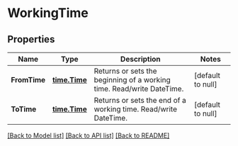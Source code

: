 # WorkingTime

## Properties
Name | Type | Description | Notes
------------ | ------------- | ------------- | -------------
**FromTime** | [**time.Time**](time.Time.md) | Returns or sets the beginning of a working time. Read/write DateTime. | [default to null]
**ToTime** | [**time.Time**](time.Time.md) | Returns or sets the end of a working time. Read/write DateTime. | [default to null]

[[Back to Model list]](../README.md#documentation-for-models) [[Back to API list]](../README.md#documentation-for-api-endpoints) [[Back to README]](../README.md)


